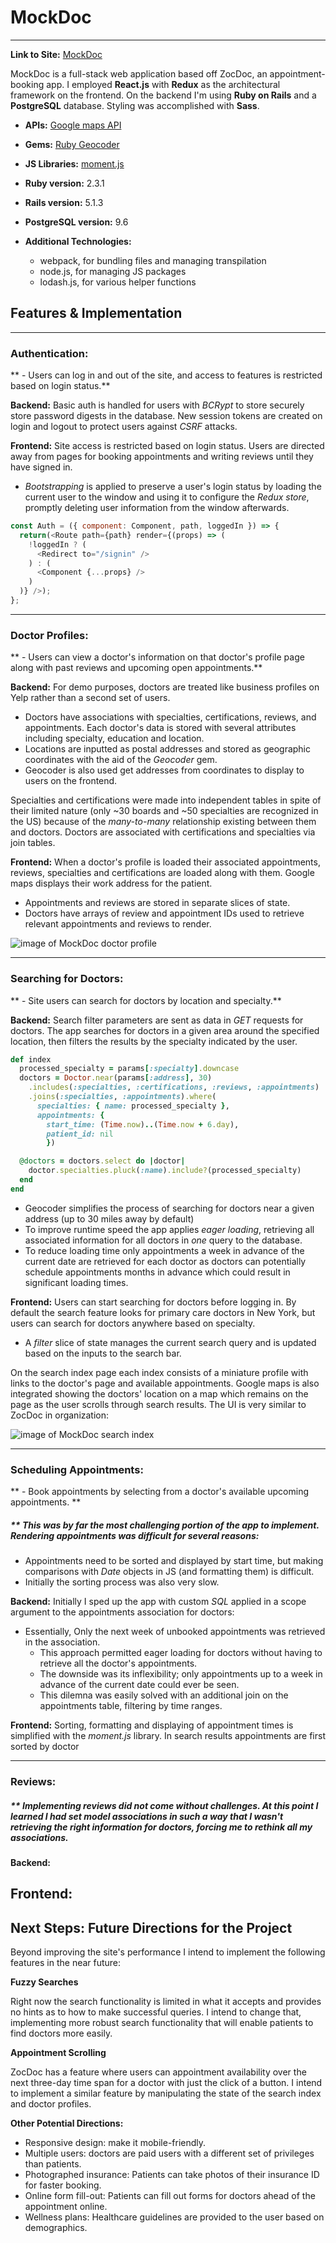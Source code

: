 # MockDoc
-----
**Link to Site:** [MockDoc](https://www.mockdoc.live/)


MockDoc is a full-stack web application based off ZocDoc, an appointment-booking app. I employed **React.js** with **Redux** as the architectural framework on the frontend. On the backend I'm using **Ruby on Rails** and a **PostgreSQL** database. Styling was accomplished with **Sass**.

* **APIs:** [Google maps API](https://developers.google.com/maps/documentation/javascript/)
* **Gems:** [Ruby Geocoder](https://github.com/alexreisner/geocoder)
* **JS Libraries:** [moment.js](https://momentjs.com/docs/)
* **Ruby version:** 2.3.1
* **Rails version:** 5.1.3
* **PostgreSQL version:** 9.6

* **Additional Technologies:**
  - webpack, for bundling files and managing transpilation
  - node.js, for managing JS packages
  - lodash.js, for various helper functions

## Features & Implementation
-----
### Authentication:
** - Users can log in and out of the site, and access to features is restricted based on login status.**

**Backend:** Basic auth is handled for users with _BCRypt_ to store securely store password digests in the database. New session tokens are created on login and logout to protect users against _CSRF_ attacks.

**Frontend:** Site access is restricted based on login status. Users are directed away from pages for booking appointments and writing reviews until they have signed in.
- _Bootstrapping_ is applied to preserve a user's login status by loading the current user to the window and using it to configure the _Redux store_, promptly deleting user information from the window afterwards.

```javascript
const Auth = ({ component: Component, path, loggedIn }) => {
  return(<Route path={path} render={(props) => (
    !loggedIn ? (
      <Redirect to="/signin" />
    ) : (
      <Component {...props} />
    )
  )} />);
};
```

---
### Doctor Profiles:
** - Users can view a doctor's information on that doctor's profile page along with past reviews and upcoming open appointments.**

**Backend:** For demo purposes, doctors are treated like business profiles on Yelp rather than a second set of users.
- Doctors have associations with specialties, certifications, reviews, and appointments. Each doctor's data is stored with several attributes including specialty, education and location.
- Locations are inputted as postal addresses and stored as geographic coordinates with the aid of the _Geocoder_ gem.
- Geocoder is also used get addresses from coordinates to display to users on the frontend.

Specialties and certifications were made into independent tables in spite of their limited nature (only ~30 boards and ~50 specialties are recognized in the US) because of the _many-to-many_ relationship existing between them and doctors. Doctors are associated with certifications and specialties via join tables.

**Frontend:** When a doctor's profile is loaded their associated appointments, reviews, specialties and certifications are loaded along with them. Google maps displays their work address for the patient.
- Appointments and reviews are stored in separate slices of state.
- Doctors have arrays of review and appointment IDs used to retrieve relevant appointments and reviews to render.

![image of MockDoc doctor profile](./docs/images/doctor-profile.png)

-----
### Searching for Doctors:
** - Site users can search for doctors by location and specialty.**

**Backend:** Search filter parameters are sent as data in _GET_ requests for doctors. The app searches for doctors in a given area around the specified location, then filters the results by the specialty indicated by the user.

```ruby
def index
  processed_specialty = params[:specialty].downcase
  doctors = Doctor.near(params[:address], 30)
    .includes(:specialties, :certifications, :reviews, :appointments)
    .joins(:specialties, :appointments).where(
      specialties: { name: processed_specialty },
      appointments: {
        start_time: (Time.now)..(Time.now + 6.day),
        patient_id: nil
        })

  @doctors = doctors.select do |doctor|
    doctor.specialties.pluck(:name).include?(processed_specialty)
  end
end
```
- Geocoder simplifies the process of searching for doctors near a given address (up to 30 miles away by default)
- To improve runtime speed the app applies _eager loading_, retrieving all associated information for all doctors in _one_ query to the database.
- To reduce loading time only appointments a week in advance of the current date are retrieved for each doctor as doctors can potentially schedule appointments months in advance which could result in significant loading times.

**Frontend:** Users can start searching for doctors before logging in. By default the search feature looks for primary care doctors in New York, but users can search for doctors anywhere based on specialty.
- A _filter_ slice of state manages the current search query and is updated based on the inputs to the search bar.

On the search index page each index consists of a miniature profile with links to the doctor's page and available appointments. Google maps is also integrated showing the doctors' location on a map which remains on the page as the user scrolls through search results. The UI is very similar to  ZocDoc in organization:

![image of MockDoc search index](./docs/images/search-index.png)

-----
### Scheduling Appointments:
** - Book appointments by selecting from a doctor's available upcoming appointments. **

##### ** This was by far the most challenging portion of the app to implement. Rendering appointments was difficult for several reasons:

- Appointments need to be sorted and displayed by start time, but making comparisons with _Date_ objects in JS (and formatting them) is difficult.
- Initially the sorting process was also very slow.

**Backend:** Initially I sped up the app with custom _SQL_ applied in a scope argument to the appointments association for doctors:

- Essentially, Only the next week of unbooked appointments was retrieved in the association.
  + This approach permitted eager loading for doctors without having to retrieve all the doctor's appointments.
  + The downside was its inflexibility; only appointments up to a week in advance of the current date could ever be seen.
  + This dilemna was easily solved with an additional join on the appointments table, filtering by time ranges.

**Frontend:** Sorting, formatting and displaying of appointment times is simplified with the _moment.js_ library. In search results appointments are first sorted by doctor

-----
### Reviews:

##### ** Implementing reviews did not come without challenges. At this point I learned I had set model associations in such a way that I wasn't retrieving the right information for doctors, forcing me to rethink all my associations.


**Backend:**


**Frontend:**
-----
## Next Steps: Future Directions for the Project

Beyond improving the site's performance I intend to implement the following features in the near future:

**Fuzzy Searches**

Right now the search functionality is limited in what it accepts and provides no hints as to how to make successful queries. I intend to change that, implementing more robust search functionality that will enable patients to find doctors more easily.

**Appointment Scrolling**

ZocDoc has a feature where users can appointment availability over the next three-day time span for a doctor with just the click of a button. I intend to implement a similar feature by manipulating the state of the search index and doctor profiles.

**Other Potential Directions:**
* Responsive design: make it mobile-friendly.
* Multiple users: doctors are paid users with a different set of privileges than patients.
* Photographed insurance: Patients can take photos of their insurance ID for faster booking.
* Online form fill-out: Patients can fill out forms for doctors ahead of the appointment online.
* Wellness plans: Healthcare guidelines are provided to the user based on demographics.
